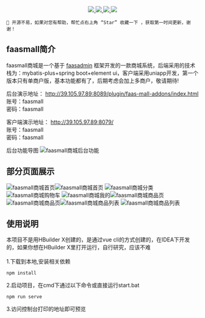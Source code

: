 <p align="center">
    <a target="_blank" href="https://www.yuque.com/fendo-ubr0z/faasmall">
        <img src="https://img.shields.io/badge/Docs-latest-blue.svg"/>
    </a>
    <a target="_blank" href="https://gitee.com/faasadmin/faasmall">
        <img src="https://gitee.com/faasadmin/faasmall/badge/star.svg?theme=white" />
    </a>
    <a target="_blank" href="https://github.com/faasadmin/faasmall">
        <img src="https://img.shields.io/github/stars/faasadmin/faasmall.svg?style=social"/>
    </a>
    <a target="_blank" href="https://jq.qq.com/?_wv=1027&k=KftO146A">
        <img src="https://img.shields.io/badge/QQ群-682834142-blue">
    </a>
</p>

```
🎉 开源不易，如果对您有帮助，帮忙点右上角 “Star” 收藏一下 ，获取第一时间更新，谢谢！
```

## faasmall简介

faasmall商城是一个基于 [faasadmin](https://gitee.com/faasadmin/faasadmin) 框架开发的一款商城系统，后端采用的技术栈为：mybatis-plus+spring boot+element ui，客户端采用uniapp开发，第一个版本只有单商户版，基本功能都有了，后期考虑会加上多商户，敬请期待!

后台演示地址：
http://39.105.97.89:8089/plugin/faas-mall-addons/index.html
<br>账号：faasmall
<br>密码：faasmall

客户端演示地址：
http://39.105.97.89:8079/
<br>账号：faasmall
<br>密码：faasmall

后台功能导图
![faasmall商城后台功能](img/admin.png)

## 部分页面展示

![faasmall商城首页](img/img.png)![faasmall商城首页](img/img1.png)
![faasmall商城分类](img/img2.png)![faasmall商城购物车](img/img3.png)
![faasmall商城我的](img/img4.png)![faasmall商城商品页](img/img5.png)
![faasmall商城商品页](img/img6.png)![faasmall商城商品列表](img/img7.png)
![faasmall商城商品列表](img/img8.png)
## 使用说明

本项目不是用HBuilder X创建的，是通过vue cli的方式创建的，在IDEA下开发的，如果你想在HBuilder X里打开运行，自行研究，应该不难
<br>
<br>
1.下载到本地,安装相关依赖
```
npm install
```
2.启动项目，在cmd下通过以下命令或直接运行start.bat
```
npm run serve
```
3.访问控制台打印的地址即可预览